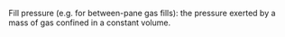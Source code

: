 Fill pressure (e.g. for between-pane gas fills): the pressure exerted by a mass of gas confined in a constant volume.
